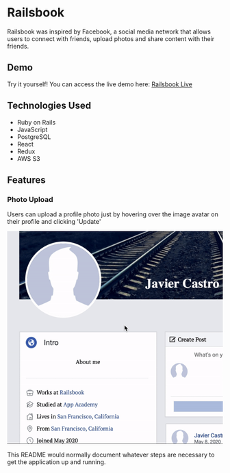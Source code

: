 # Railsbook

Railsbook was inspired by Facebook, a social media network that allows users to 
connect with friends, upload photos and share content with their friends. 

## Demo

Try it yourself! You can access the live demo here: [Railsbook Live](https://railsbook-aa.herokuapp.com/)

## Technologies Used

* Ruby on Rails
* JavaScript
* PostgreSQL
* React 
* Redux
* AWS S3
  
## Features

### Photo Upload

Users can upload a profile photo just by hovering over the image avatar on their profile and clicking 'Update'

![Alt Text](https://github.com/xavixastro/Railsbook/blob/master/app/assets/demo/photoUpload.gif?raw=true)

This README would normally document whatever steps are necessary to get the
application up and running.


